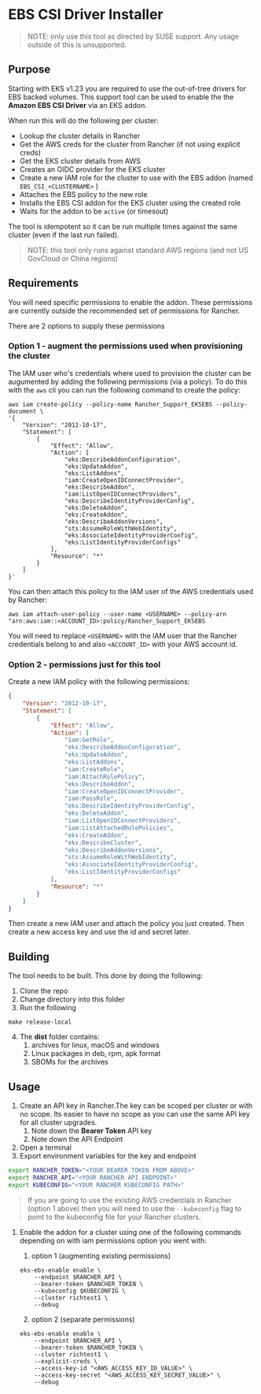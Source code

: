 # EBS CSI Driver Installer

> NOTE: only use this tool as directed by SUSE support. Any usage outside of this is unsupported.

## Purpose

Starting with EKS v1.23 you are required to use the out-of-tree drivers for EBS backed volumes. This support tool can be used to enable the the **Amazon EBS CSI Driver** via an EKS addon.

When run this will do the following per cluster:

- Lookup the cluster details in Rancher
- Get the AWS creds for the cluster from Rancher (if not using explicit creds)
- Get the EKS cluster details from AWS
- Creates an OIDC provider for the EKS cluster
- Create a new IAM role for the cluster to use with the EBS addon (named `EBS_CSI_<CLUSTERNAME>` )
- Attaches the EBS policy to the new role
- Installs the EBS CSI addon for the EKS cluster using the created role
- Waits for the addon to be `active` (or timesout)

The tool is idempotent so it can be run multiple times against the same cluster (even if the last run failed).

> NOTE: this tool only runs against standard AWS regions (and not US GovCloud or China regions)

## Requirements

You will need specific permissions to enable the addon. These permissions are currently outside the recommended set of permissions for Rancher.

There are 2 options to supply these permissions

### Option 1 - augment the permissions used when provisioning the cluster

The IAM user who's credentials where used to provision the cluster can be augumented by adding the following permissions (via a policy). To do this with the `aws` cli you can run the following command to create the policy:

```shell
aws iam create-policy --policy-name Rancher_Support_EKSEBS --policy-document \
'{
    "Version": "2012-10-17",
    "Statement": [
        {
            "Effect": "Allow",
            "Action": [
                "eks:DescribeAddonConfiguration",
                "eks:UpdateAddon",
                "eks:ListAddons",
                "iam:CreateOpenIDConnectProvider",
                "eks:DescribeAddon",
                "iam:ListOpenIDConnectProviders",
                "eks:DescribeIdentityProviderConfig",
                "eks:DeleteAddon",
                "eks:CreateAddon",
                "eks:DescribeAddonVersions",
                "sts:AssumeRoleWithWebIdentity",
                "eks:AssociateIdentityProviderConfig",
                "eks:ListIdentityProviderConfigs"
            ],
            "Resource": "*"
        }
    ]
}'

```

You can then attach this policy to the IAM user of the AWS credentials used by Rancher:

```shell
aws iam attach-user-policy --user-name <USERNAME> --policy-arn "arn:aws:iam::<ACCOUNT_ID>:policy/Rancher_Support_EKSEBS
```

You will need to replace `<USERNAME>` with the IAM user that the Rancher credentials belong to and also `<ACCOUNT_ID>` with your AWS account id.

### Option 2 - permissions just for this tool

Create a new IAM policy with the following permissions:

```json
{
    "Version": "2012-10-17",
    "Statement": [
        {
            "Effect": "Allow",
            "Action": [
                "iam:GetRole",
                "eks:DescribeAddonConfiguration",
                "eks:UpdateAddon",
                "eks:ListAddons",
                "iam:CreateRole",
                "iam:AttachRolePolicy",
                "eks:DescribeAddon",
                "iam:CreateOpenIDConnectProvider",
                "iam:PassRole",
                "eks:DescribeIdentityProviderConfig",
                "eks:DeleteAddon",
                "iam:ListOpenIDConnectProviders",
                "iam:ListAttachedRolePolicies",
                "eks:CreateAddon",
                "eks:DescribeCluster",
                "eks:DescribeAddonVersions",
                "sts:AssumeRoleWithWebIdentity",
                "eks:AssociateIdentityProviderConfig",
                "eks:ListIdentityProviderConfigs"
            ],
            "Resource": "*"
        }
    ]
}
```

Then create a new IAM user and attach the policy you just created. Then create a new access key and use the id and secret later.

## Building

The tool needs to be built. This done by doing the following:

1. Clone the repo
2. Change directory into this folder
3. Run the following

```shell
make release-local
```

4. The **dist** folder contains:
    1. archives for linux, macOS and windows
    2. Linux packages in deb, rpm, apk format
    3. SBOMs for the archives

## Usage

1. Create an API key in Rancher.The key can be scoped per cluster or with no scope. Its easier to have no scope as you can use the same API key for all cluster upgrades.
   1. Note down the **Bearer Token** API key
   2. Note down the API Endpoint
2. Open a terminal
3. Export environment variables for the key and endpoint

```bash
export RANCHER_TOKEN="<YOUR BEARER TOKEN FROM ABOVE>"
export RANCHER_API="<YOUR RANCHER API ENDPOINT>"
export KUBECONFIG="<YOUR RANCHER KUBECONFIG PATH>"
```

> If you are going to use the existing AWS credentials in Rancher (option 1 above) then you will need to use the `--kubeconfig` flag to point to the kubeconfig file for your Rancher clusters.

1. Enable the addon for a cluster using one of the following commands depending on with iam permissions option you went with:
    1. option 1 (augmenting existing permissions)

    ```shell
    eks-ebs-enable enable \
        --endpoint $RANCHER_API \
        --bearer-token $RANCHER_TOKEN \
        --kubeconfig $KUBECONFIG \
        --cluster richtest1 \
        --debug
    ```

    2. option 2 (separate permissions)

    ```shell
    eks-ebs-enable enable \
        --endpoint $RANCHER_API \
        --bearer-token $RANCHER_TOKEN \
        --cluster richtest1 \
        --explicit-creds \
        --access-key-id "<AWS_ACCESS_KEY_ID_VALUE>" \
        --access-key-secret "<AWS_ACCESS_KEY_SECRET_VALUE>" \
        --debug

    ```
